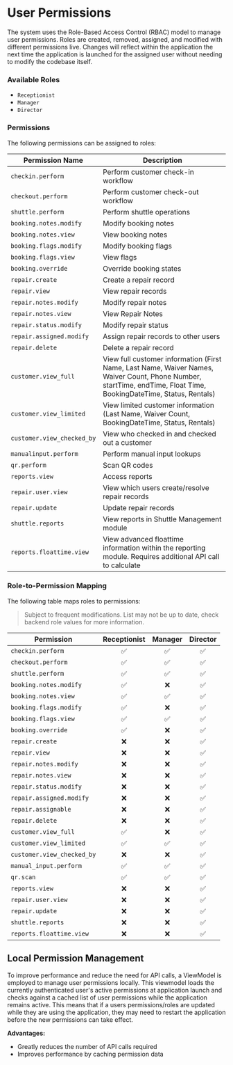 # **User Permissions**

The system uses the Role-Based Access Control (RBAC) model to manage user permissions. Roles are created, removed, assigned, and modified with different permissions live. Changes will reflect within the application the next time the application is launched for the assigned user without needing to modify the codebase itself.

### Available Roles

- `Receptionist`
- `Manager`
- `Director`

### Permissions

The following permissions can be assigned to roles:

| **Permission Name**        | **Description**                                                                                          |
| -------------------------- | -------------------------------------------------------------------------------------------------------- |
| `checkin.perform`          | Perform customer check-in workflow                                                                       |
| `checkout.perform`         | Perform customer check-out workflow                                                                      |
| `shuttle.perform`          | Perform shuttle operations                                                                               |
| `booking.notes.modify`     | Modify booking notes                                                                                     |
| `booking.notes.view`       | View booking notes                                                                                       |
| `booking.flags.modify`     | Modify booking flags                                                                                     |
| `booking.flags.view`       | View flags                                                                                               |
| `booking.override` | Override booking states |
| `repair.create`            | Create a repair record                                                                                   |
| `repair.view`              | View repair records                                                                                      |
| `repair.notes.modify`      | Modify repair notes                                                                                      |
| `repair.notes.view`        | View Repair Notes                                                                                        |
| `repair.status.modify`     | Modify repair status                                                                                     |
| `repair.assigned.modify`   | Assign repair records to other users                                                                     |
| `repair.delete`            | Delete a repair record                                                                                   |
| `customer.view_full`       | View full customer information (First Name, Last Name, Waiver Names, Waiver Count, Phone Number, startTime, endTime, Float Time, BookingDateTime, Status, Rentals) |
| `customer.view_limited`    | View limited customer information (Last Name, Waiver Count, BookingDateTime, Status, Rentals)            |
| `customer.view_checked_by` | View who checked in and checked out a customer                                                           |
| `manualinput.perform`     | Perform manual input lookups                                                                             |
| `qr.perform`                  | Scan QR codes                                                                                       |
| `reports.view`             | Access reports                                                                                           |
| `repair.user.view` | View which users create/resolve repair records |
| `repair.update` | Update repair records |
|  `shuttle.reports` | View reports in Shuttle Management module | 
| `reports.floattime.view` | View advanced floattime information within the reporting module. Requires additional API call to calculate |

### Role-to-Permission Mapping

The following table maps roles to permissions:

> Subject to frequent modifications. List may not be up to date, check backend role values for more information.

| **Permission**             | **Receptionist** | **Manager** | **Director** |
| -------------------------- | :----------------: | :------------: | :----------:  |
| `checkin.perform`          | ✅                  | ✅             | ✅           |
| `checkout.perform`         | ✅                  | ✅             | ✅           |
| `shuttle.perform`          | ✅                  | ✅             | ✅           |
| `booking.notes.modify`     | ✅                  | ❌             | ✅           |
| `booking.notes.view`       | ✅                  | ✅             | ✅           |
| `booking.flags.modify`     | ✅                  | ❌             | ✅           |
| `booking.flags.view`       | ✅                  | ✅             | ✅           |
| `booking.override`         | ✅                  | ❌             | ✅           |
| `repair.create`            | ❌                  | ❌             | ✅           |
| `repair.view`              | ❌                  | ❌             | ✅           |
| `repair.notes.modify`      | ❌                  | ❌             | ✅           |
| `repair.notes.view`        | ❌                  | ❌             | ✅           |
| `repair.status.modify`     | ❌                  | ❌             | ✅           |
| `repair.assigned.modify`   | ❌                  | ❌             | ✅           |
| `repair.assignable`        | ❌                  | ❌             | ✅           |
| `repair.delete`            | ❌                  | ❌             | ✅           |
| `customer.view_full`       | ✅                  | ❌             | ✅           |
| `customer.view_limited`    | ✅                  | ✅             | ✅           |
| `customer.view_checked_by` | ❌                  | ❌             | ✅           |
| `manual_input.perform`     | ✅                  | ✅             | ✅           |
| `qr.scan`                  | ✅                  | ✅             | ✅           |
| `reports.view`             | ❌                  | ❌             | ✅           |
| `repair.user.view`         | ❌                  | ❌             | ✅           |
| `repair.update`            | ❌                  | ❌             | ✅           |
| `shuttle.reports`          | ❌                  | ❌             | ✅           |
| `reports.floattime.view`| ❌ | ❌ | ✅ |

## Local Permission Management

To improve performance and reduce the need for API calls, a ViewModel is employed to manage user permissions locally. This viewmodel loads the currently authenticated user's active permissions at application launch and checks against a cached list of user permissions while the application remains active. This means that if a users permissions/roles are updated while they are using the application, they may need to restart the application before the new permissions can take effect. 

**Advantages:**

- Greatly reduces the number of API calls required
- Improves performance by caching permission data